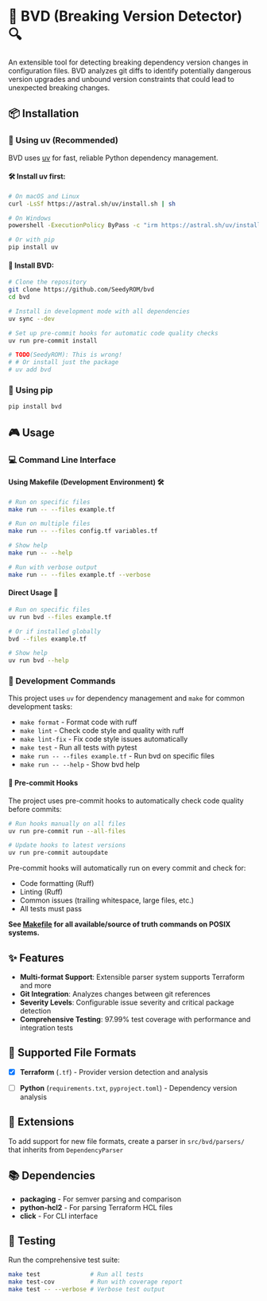 # 🚨 BVD (Breaking Version Detector) 🔍

An extensible tool for detecting breaking dependency version changes in configuration files. BVD analyzes git diffs to identify potentially dangerous version upgrades and unbound version constraints that could lead to unexpected breaking changes.

## 📦 Installation

### 🚀 Using uv (Recommended)

BVD uses [uv](https://docs.astral.sh/uv/) for fast, reliable Python dependency management.

#### 🛠️ Install uv first:
```bash
# On macOS and Linux
curl -LsSf https://astral.sh/uv/install.sh | sh

# On Windows
powershell -ExecutionPolicy ByPass -c "irm https://astral.sh/uv/install.ps1 | iex"

# Or with pip
pip install uv
```

#### 🎯 Install BVD:
```bash
# Clone the repository
git clone https://github.com/SeedyROM/bvd
cd bvd

# Install in development mode with all dependencies
uv sync --dev

# Set up pre-commit hooks for automatic code quality checks
uv run pre-commit install

# TODO(SeedyROM): This is wrong!
# # Or install just the package
# uv add bvd
```

### 🐍 Using pip
```bash
pip install bvd
```

## 🎮 Usage

### 💻 Command Line Interface

#### Using Makefile (Development Environment) 🛠️
```bash
# Run on specific files
make run -- --files example.tf

# Run on multiple files
make run -- --files config.tf variables.tf

# Show help
make run -- --help

# Run with verbose output
make run -- --files example.tf --verbose
```

#### Direct Usage 🎯
```bash
# Run on specific files
uv run bvd --files example.tf

# Or if installed globally
bvd --files example.tf

# Show help
uv run bvd --help
```

### 🔧 Development Commands

This project uses `uv` for dependency management and `make` for common development tasks:

- `make format` - Format code with ruff
- `make lint` - Check code style and quality with ruff
- `make lint-fix` - Fix code style issues automatically
- `make test` - Run all tests with pytest
- `make run -- --files example.tf` - Run bvd on specific files
- `make run -- --help` - Show bvd help

#### 🔗 Pre-commit Hooks

The project uses pre-commit hooks to automatically check code quality before commits:

```bash
# Run hooks manually on all files
uv run pre-commit run --all-files

# Update hooks to latest versions
uv run pre-commit autoupdate
```

Pre-commit hooks will automatically run on every commit and check for:
- Code formatting (Ruff)
- Linting (Ruff)
- Common issues (trailing whitespace, large files, etc.)
- All tests must pass

**See [Makefile](Makefile) for all available/source of truth commands on POSIX systems.**

## ✨ Features

- **Multi-format Support**: Extensible parser system supports Terraform and more
- **Git Integration**: Analyzes changes between git references
- **Severity Levels**: Configurable issue severity and critical package detection
- **Comprehensive Testing**: 97.99% test coverage with performance and integration tests

## 📄 Supported File Formats

- [x] **Terraform** (`.tf`) - Provider version detection and analysis
- [ ] **Python** (`requirements.txt`, `pyproject.toml`) - Dependency version analysis


## 🔌 Extensions

To add support for new file formats, create a parser in `src/bvd/parsers/` that inherits from `DependencyParser`

## 📚 Dependencies

- **packaging** - For semver parsing and comparison
- **python-hcl2** - For parsing Terraform HCL files
- **click** - For CLI interface

## 🧪 Testing

Run the comprehensive test suite:
```bash
make test              # Run all tests
make test-cov          # Run with coverage report
make test -- --verbose # Verbose test output
```
